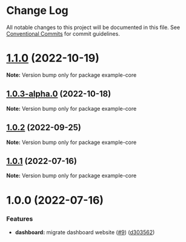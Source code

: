 # Change Log

All notable changes to this project will be documented in this file.
See [Conventional Commits](https://conventionalcommits.org) for commit guidelines.

# [1.1.0](https://github.com/Engagespot/engagespot/compare/v1.0.3-alpha.0...v1.1.0) (2022-10-19)

**Note:** Version bump only for package example-core

## [1.0.3-alpha.0](https://github.com/Engagespot/engagespot/compare/v1.0.2...v1.0.3-alpha.0) (2022-10-18)

**Note:** Version bump only for package example-core

## [1.0.2](https://github.com/Engagespot/engagespot/compare/v1.0.1...v1.0.2) (2022-09-25)

**Note:** Version bump only for package example-core

## [1.0.1](https://github.com/Engagespot/engagespot/compare/v1.0.0...v1.0.1) (2022-07-16)

**Note:** Version bump only for package example-core

# 1.0.0 (2022-07-16)

### Features

- **dashboard:** migrate dashboard website ([#9](https://github.com/Engagespot/engagespot/issues/9)) ([d303562](https://github.com/Engagespot/engagespot/commit/d303562233ab520fd4ba272338b929681b364494))
